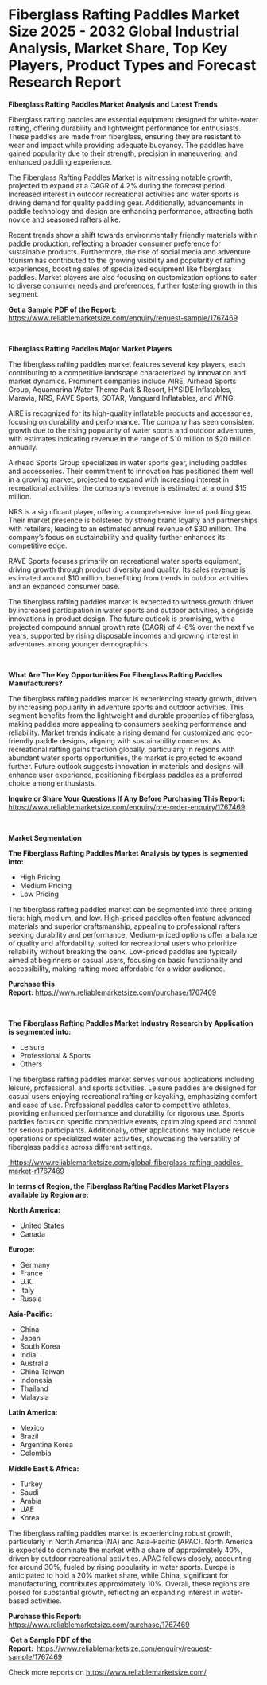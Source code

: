 <p><h1>Fiberglass Rafting Paddles Market Size 2025 - 2032 Global Industrial Analysis, Market Share, Top Key Players, Product Types and Forecast Research Report</h1></p><p><strong>Fiberglass Rafting Paddles Market Analysis and Latest Trends</strong></p>
<p><p>Fiberglass rafting paddles are essential equipment designed for white-water rafting, offering durability and lightweight performance for enthusiasts. These paddles are made from fiberglass, ensuring they are resistant to wear and impact while providing adequate buoyancy. The paddles have gained popularity due to their strength, precision in maneuvering, and enhanced paddling experience.</p><p>The Fiberglass Rafting Paddles Market is witnessing notable growth, projected to expand at a CAGR of 4.2% during the forecast period. Increased interest in outdoor recreational activities and water sports is driving demand for quality paddling gear. Additionally, advancements in paddle technology and design are enhancing performance, attracting both novice and seasoned rafters alike. </p><p>Recent trends show a shift towards environmentally friendly materials within paddle production, reflecting a broader consumer preference for sustainable products. Furthermore, the rise of social media and adventure tourism has contributed to the growing visibility and popularity of rafting experiences, boosting sales of specialized equipment like fiberglass paddles. Market players are also focusing on customization options to cater to diverse consumer needs and preferences, further fostering growth in this segment.</p></p>
<p><strong>Get a Sample PDF of the Report:&nbsp;</strong> <a href="https://www.reliablemarketsize.com/enquiry/request-sample/1767469?utm_campaign=2733&utm_medium=2&utm_source=Github&utm_content=ia&utm_term=05042025&utm_id=fiberglass-rafting-paddles">https://www.reliablemarketsize.com/enquiry/request-sample/1767469</a></p>
<p>&nbsp;</p>
<p><strong>Fiberglass Rafting Paddles Major Market Players</strong></p>
<p><p>The fiberglass rafting paddles market features several key players, each contributing to a competitive landscape characterized by innovation and market dynamics. Prominent companies include AIRE, Airhead Sports Group, Aquamarina Water Theme Park & Resort, HYSIDE Inflatables, Maravia, NRS, RAVE Sports, SOTAR, Vanguard Inflatables, and WING.</p><p>AIRE is recognized for its high-quality inflatable products and accessories, focusing on durability and performance. The company has seen consistent growth due to the rising popularity of water sports and outdoor adventures, with estimates indicating revenue in the range of $10 million to $20 million annually.</p><p>Airhead Sports Group specializes in water sports gear, including paddles and accessories. Their commitment to innovation has positioned them well in a growing market, projected to expand with increasing interest in recreational activities; the company’s revenue is estimated at around $15 million.</p><p>NRS is a significant player, offering a comprehensive line of paddling gear. Their market presence is bolstered by strong brand loyalty and partnerships with retailers, leading to an estimated annual revenue of $30 million. The company’s focus on sustainability and quality further enhances its competitive edge.</p><p>RAVE Sports focuses primarily on recreational water sports equipment, driving growth through product diversity and quality. Its sales revenue is estimated around $10 million, benefitting from trends in outdoor activities and an expanded consumer base.</p><p>The fiberglass rafting paddles market is expected to witness growth driven by increased participation in water sports and outdoor activities, alongside innovations in product design. The future outlook is promising, with a projected compound annual growth rate (CAGR) of 4-6% over the next five years, supported by rising disposable incomes and growing interest in adventures among younger demographics.</p></p>
<p>&nbsp;</p>
<p><strong>What Are The Key Opportunities For Fiberglass Rafting Paddles Manufacturers?</strong></p>
<p><p>The fiberglass rafting paddles market is experiencing steady growth, driven by increasing popularity in adventure sports and outdoor activities. This segment benefits from the lightweight and durable properties of fiberglass, making paddles more appealing to consumers seeking performance and reliability. Market trends indicate a rising demand for customized and eco-friendly paddle designs, aligning with sustainability concerns. As recreational rafting gains traction globally, particularly in regions with abundant water sports opportunities, the market is projected to expand further. Future outlook suggests innovation in materials and designs will enhance user experience, positioning fiberglass paddles as a preferred choice among enthusiasts.</p></p>
<p><strong>Inquire or Share Your Questions If Any Before Purchasing This Report:</strong> <a href="https://www.reliablemarketsize.com/enquiry/pre-order-enquiry/1767469?utm_campaign=2733&utm_medium=2&utm_source=Github&utm_content=ia&utm_term=05042025&utm_id=fiberglass-rafting-paddles">https://www.reliablemarketsize.com/enquiry/pre-order-enquiry/1767469</a></p>
<p>&nbsp;</p>
<p><strong>Market Segmentation</strong></p>
<p><strong>The Fiberglass Rafting Paddles Market Analysis by types is segmented into:</strong></p>
<p><ul><li>High Pricing</li><li>Medium Pricing</li><li>Low Pricing</li></ul></p>
<p><p>The fiberglass rafting paddles market can be segmented into three pricing tiers: high, medium, and low. High-priced paddles often feature advanced materials and superior craftsmanship, appealing to professional rafters seeking durability and performance. Medium-priced options offer a balance of quality and affordability, suited for recreational users who prioritize reliability without breaking the bank. Low-priced paddles are typically aimed at beginners or casual users, focusing on basic functionality and accessibility, making rafting more affordable for a wider audience.</p></p>
<p><strong>Purchase this Report:&nbsp;</strong><a href="https://www.reliablemarketsize.com/purchase/1767469?utm_campaign=2733&utm_medium=2&utm_source=Github&utm_content=ia&utm_term=05042025&utm_id=fiberglass-rafting-paddles">https://www.reliablemarketsize.com/purchase/1767469</a></p>
<p>&nbsp;</p>
<p><strong>The Fiberglass Rafting Paddles Market Industry Research by Application is segmented into:</strong></p>
<p><ul><li>Leisure</li><li>Professional & Sports</li><li>Others</li></ul></p>
<p><p>The fiberglass rafting paddles market serves various applications including leisure, professional, and sports activities. Leisure paddles are designed for casual users enjoying recreational rafting or kayaking, emphasizing comfort and ease of use. Professional paddles cater to competitive athletes, providing enhanced performance and durability for rigorous use. Sports paddles focus on specific competitive events, optimizing speed and control for serious participants. Additionally, other applications may include rescue operations or specialized water activities, showcasing the versatility of fiberglass paddles across different settings.</p></p>
<p><a href="https://www.reliablemarketsize.com/global-fiberglass-rafting-paddles-market-r1767469?utm_campaign=2733&utm_medium=2&utm_source=Github&utm_content=ia&utm_term=05042025&utm_id=fiberglass-rafting-paddles">&nbsp;https://www.reliablemarketsize.com/global-fiberglass-rafting-paddles-market-r1767469</a></p>
<p><strong>In terms of Region, the Fiberglass Rafting Paddles Market Players available by Region are:</strong></p>
<p>
    <p> <strong> North America: </strong>
        <ul>
            <li>United States</li>
            <li>Canada</li>
        </ul>
        </p> 
    <p> <strong> Europe: </strong>
        <ul>
            <li>Germany</li>
            <li>France</li>
            <li>U.K.</li>
            <li>Italy</li>
            <li>Russia</li>
        </ul>
        </p> 
    <p> <strong> Asia-Pacific: </strong>
        <ul>
            <li>China</li>
            <li>Japan</li>
            <li>South Korea</li>
            <li>India</li>
            <li>Australia</li>
            <li>China Taiwan</li>
            <li>Indonesia</li>
            <li>Thailand</li>
            <li>Malaysia</li>
        </ul>
        </p> 
    <p> <strong> Latin America: </strong>
        <ul>
            <li>Mexico</li>
            <li>Brazil</li>
            <li>Argentina Korea</li>
            <li>Colombia</li>
        </ul>
        </p> 
    <p> <strong> Middle East & Africa: </strong>
        <ul>
            <li>Turkey</li>
            <li>Saudi</li>
            <li>Arabia</li>
            <li>UAE</li>
            <li>Korea</li>
        </ul>
    </p>
    </p>
<p><p>The fiberglass rafting paddles market is experiencing robust growth, particularly in North America (NA) and Asia-Pacific (APAC). North America is expected to dominate the market with a share of approximately 40%, driven by outdoor recreational activities. APAC follows closely, accounting for around 30%, fueled by rising popularity in water sports. Europe is anticipated to hold a 20% market share, while China, significant for manufacturing, contributes approximately 10%. Overall, these regions are poised for substantial growth, reflecting an expanding interest in water-based activities.</p></p>
<p><strong>Purchase this Report: </strong><a href="https://www.reliablemarketsize.com/purchase/1767469?utm_campaign=2733&utm_medium=2&utm_source=Github&utm_content=ia&utm_term=05042025&utm_id=fiberglass-rafting-paddles">https://www.reliablemarketsize.com/purchase/1767469</a></p>
<p>&nbsp;<strong>Get a Sample PDF of the Report:&nbsp;&nbsp;</strong><a href="https://www.reliablemarketsize.com/enquiry/request-sample/1767469?utm_campaign=2733&utm_medium=2&utm_source=Github&utm_content=ia&utm_term=05042025&utm_id=fiberglass-rafting-paddles">https://www.reliablemarketsize.com/enquiry/request-sample/1767469</a></p>
<p><strong></strong></p>
<p>Check more reports on <a href="https://www.reliablemarketsize.com/?utm_campaign=2733&utm_medium=2&utm_source=Github&utm_content=ia&utm_term=05042025&utm_id=fiberglass-rafting-paddles">https://www.reliablemarketsize.com/</a></p>